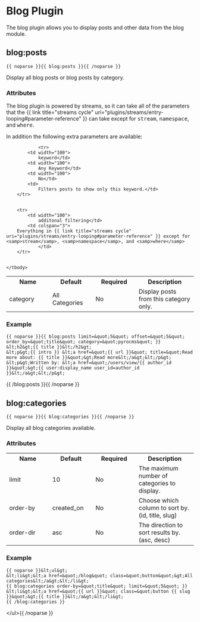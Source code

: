 # Blog Plugin

The blog plugin allows you to display posts and other data from the blog module.

</div>
<div class="doc_content">

## blog:posts

	{{ noparse }}{{ blog:posts }}{{ /noparse }}

Display all blog posts or blog posts by category.

### Attributes

The blog plugin is powered by streams, so it can take all of the parameters that the {{ link title="streams cycle" uri="plugins/streams/entry-looping#parameter-reference" }} can take except for <samp>stream</samp>, <samp>namespace</samp>, and <samp>where</samp>. 

In addition the following extra parameters are available:

<table cellpadding="0" cellspacing="0">
	<tbody>
		<tr>
			<th>
				Name</th>
			<th>
				Default</th>
			<th>
				Required</th>
			<th>
				Description</th>
		</tr>
		<tr>
			<td width="100">
				category</td>
			<td width="100">
				All Categories</td>
			<td width="100">
				No</td>
			<td>
				Display posts from this category only.</td>
		</tr>
		
		
				<tr>
			<td width="100">
				keyword</td>
			<td width="100">
				Any Keyword</td>
			<td width="100">
				No</td>
			<td>
				Filters posts to show only this keyword.</td>
		</tr>
		
		
		<tr>
			<td width="100">
				additonal filtering</td>
			<td colspan="3">
		Everything in {{ link title="streams cycle" uri="plugins/streams/entry-looping#parameter-reference" }} except for <samp>stream</samp>, <samp>namespace</samp>, and <samp>where</samp>	
				</td>
		</tr>
		
		
	</tbody>
</table>

### Example

	{{ noparse }}{{ blog:posts limit=&quot;5&quot; offset=&quot;5&quot; order_by=&quot;title&quot; category=&quot;pyrocms&quot; }}
	&lt;h2&gt;{{ title }}&lt;/h2&gt;
	&lt;p&gt;{{ intro }} &lt;a href=&quot;{{ url }}&quot; title=&quot;Read more about: {{ title }}&quot;&gt;Read more&lt;/a&gt;&lt;/p&gt;
	&lt;p&gt;Written by: &lt;a href=&quot;/users/view/{{ author_id }}&quot;&gt;{{ user:display_name user_id=author_id }}&lt;/a&gt;&lt;/p&gt;
{{ /blog:posts }}{{ /noparse }}

## blog:categories

	{{ noparse }}{{ blog:categories }}{{ /noparse }}

Display all blog categories available.

### Attributes

<table cellpadding="0" cellspacing="0">
	<tbody>
		<tr>
			<th>
				Name</th>
			<th>
				Default</th>
			<th>
				Required</th>
			<th>
				Description</th>
		</tr>
		<tr>
			<td width="100">
				limit</td>
			<td width="100">
				10</td>
			<td width="100">
				No</td>
			<td>
				The maximum number of categories to display.</td>
		</tr>
		<tr>
			<td width="100">
				order-by</td>
			<td width="100">
				created_on</td>
			<td width="100">
				No</td>
			<td>
				Choose which column to sort by. (id, title, slug)</td>
		</tr>
		<tr>
			<td width="100">
				order-dir</td>
			<td width="100">
				asc</td>
			<td width="100">
				No</td>
			<td>
				The direction to sort results by. (asc, desc)</td>
		</tr>
	</tbody>
</table>

### Example</strong>

	{{ noparse }}&lt;ul&gt;
	&lt;li&gt;&lt;a href=&quot;/blog&quot; class=&quot;button&quot;&gt;All categories&lt;/a&gt;&lt;/li&gt;
	{{ blog:categories order-by=&quot;title&quot; limit=&quot;5&quot; }}
	&lt;li&gt;&lt;a href=&quot;{{ url }}&quot; class=&quot;button {{ slug }}&quot;&gt;{{ title }}&lt;/a&gt;&lt;/li&gt;
	{{ /blog:categories }}
&lt;/ul&gt;{{ /noparse }}
